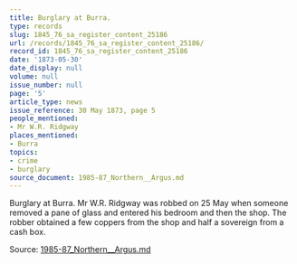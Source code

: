 ```yaml
---
title: Burglary at Burra.
type: records
slug: 1845_76_sa_register_content_25186
url: /records/1845_76_sa_register_content_25186/
record_id: 1845_76_sa_register_content_25186
date: '1873-05-30'
date_display: null
volume: null
issue_number: null
page: '5'
article_type: news
issue_reference: 30 May 1873, page 5
people_mentioned:
- Mr W.R. Ridgway
places_mentioned:
- Burra
topics:
- crime
- burglary
source_document: 1985-87_Northern__Argus.md
---
```


Burglary at Burra.  Mr W.R. Ridgway was robbed on 25 May when someone removed a pane of glass and entered his bedroom and then the shop.  The robber obtained a few coppers from the shop and half a sovereign from a cash box.

Source: [1985-87_Northern__Argus.md](/downloads/markdown/1985-87_Northern__Argus.md)
